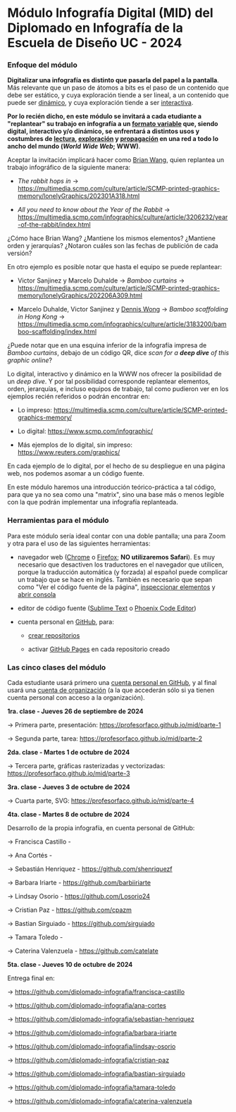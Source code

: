 # Módulo Infografía Digital (MID) del Diplomado en Infografía de la Escuela de Diseño UC - 2024

### Enfoque del módulo

**Digitalizar una infografía es distinto que pasarla del papel a la pantalla**. Más relevante que un paso de átomos a bits es el paso de un contenido que debe ser estático, y cuya exploración tiende a ser lineal, a un contenido que puede ser [dinámico](https://es.wikipedia.org/wiki/P%C3%A1gina_web_din%C3%A1mica), y cuya exploración tiende a ser [interactiva](https://es.wikipedia.org/wiki/Interactividad#Niveles_de_interactividad).

**Por lo recién dicho, en este módulo se invitará a cada etudiante a "replantear" su trabajo en infografía a un [formato variable](https://screensiz.es/) que, siendo digital, interactivo y/o dinámico, se enfrentará a distintos usos y costumbres de [lectura](https://www.nngroup.com/articles/how-users-read-on-the-web/), [exploración](https://youtu.be/iEB3oILm-qQ?t=2183) y [propagación](https://www.youtube.com/watch?v=pqRfaUNRBak&t=996s) en una red a todo lo ancho del mundo (*World Wide Web*; WWW)**.

Aceptar la invitación implicará hacer como [Brian Wang](https://www.scmp.com/author/brian-wang), quien replantea un trabajo infográfico de la siguiente manera:

- *The rabbit hops in* → https://multimedia.scmp.com/culture/article/SCMP-printed-graphics-memory/lonelyGraphics/202301A318.html

- *All you need to know about the Year of the Rabbit* → https://multimedia.scmp.com/infographics/culture/article/3206232/year-of-the-rabbit/index.html

¿Cómo hace Brian Wang? ¿Mantiene los mismos elementos? ¿Mantiene orden y jerarquías? ¿Notaron cuáles son las fechas de publición de cada versión?

En otro ejemplo es posible notar que hasta el equipo se puede replantear:

- Victor Sanjinez y Marcelo Duhalde → *Bamboo curtains* → https://multimedia.scmp.com/culture/article/SCMP-printed-graphics-memory/lonelyGraphics/202206A309.html

- Marcelo Duhalde, Victor Sanjinez y [Dennis Wong](https://www.scmp.com/author/dennis-wong) → *Bamboo scaffolding in Hong Kong* → https://multimedia.scmp.com/infographics/culture/article/3183200/bamboo-scaffolding/index.html

¿Puede notar que en una esquina inferior de la infografía impresa de *Bamboo curtains*, debajo de un código QR, dice *scan for a **deep dive** of this graphic online*?

Lo digital, interactivo y dinámico en la WWW nos ofrecer la posibilidad de un *deep dive*. Y por tal posibilidad corresponde replantear elementos, orden, jerarquías, e incluso equipos de trabajo, tal como pudieron ver en los ejemplos recién referidos o podrán encontrar en:

- Lo impreso: https://multimedia.scmp.com/culture/article/SCMP-printed-graphics-memory/

- Lo digital: https://www.scmp.com/infographic/

- Más ejemplos de lo digital, sin impreso: https://www.reuters.com/graphics/

En cada ejemplo de lo digital, por el hecho de su despliegue en una página web, nos podemos asomar a un código fuente. 

En este módulo haremos una introducción teórico-práctica a tal código, para que ya no sea como una "matrix", sino una base más o menos legible con la que podrán implementar una infografía replanteada.

### Herramientas para el módulo

Para este módulo sería ideal contar con una doble pantalla; una para Zoom y otra para el uso de las siguientes herramientas:

- navegador web ([Chrome](https://www.google.com/intl/es-419/chrome/) o [Firefox](https://www.mozilla.org/es-CL/firefox/new/); **NO utilizaremos Safari**). Es muy necesario que desactiven los traductores en el navegador que utilicen, porque la traducción automática (y forzada) al español puede complicar un trabajo que se hace en inglés. También es necesario que sepan como "Ver el código fuente de la página", [inspeccionar elementos](https://support.hostinger.es/es/articles/2333029-como-inspeccionar-los-elementos-del-sitio-web) y [abrir consola](https://transferwise.com/es/help/articles/2954851/como-abrir-la-consola-de-tu-navegador)

- editor de código fuente ([Sublime Text](https://www.sublimetext.com/) o [Phoenix Code Editor](https://phcode.dev/))

- cuenta personal en [GitHub](https://github.com/join), para:

  - [crear repositorios](https://docs.github.com/es/get-started/quickstart/create-a-repo)

  - activar [GitHub Pages](https://docs.github.com/es/pages/getting-started-with-github-pages/creating-a-github-pages-site) en cada repositorio creado
    
### Las cinco clases del módulo  

Cada estudiante usará primero una [cuenta personal en GitHub](https://github.com/), y al final usará una [cuenta de organización](https://github.com/diplomado-infografia) (a la que accederán sólo si ya tienen cuenta personal con acceso a la organización).

**1ra. clase - Jueves 26 de septiembre de 2024**

→ Primera parte, presentación: https://profesorfaco.github.io/mid/parte-1

→ Segunda parte, tarea: https://profesorfaco.github.io/mid/parte-2

**2da. clase - Martes 1 de octubre de 2024** 

→ Tercera parte, gráficas rasterizadas y vectorizadas: https://profesorfaco.github.io/mid/parte-3

**3ra. clase - Jueves 3 de octubre de 2024**

→ Cuarta parte, SVG: https://profesorfaco.github.io/mid/parte-4

**4ta. clase - Martes 8 de octubre de 2024** 

Desarrollo de la propia infografía, en cuenta personal de GitHub:

→ Francisca Castillo - 

→ Ana Cortés - 

→ Sebastián Henriquez - https://github.com/shenriquezf

→ Barbara Iriarte - https://github.com/barbiiriarte

→ Lindsay Osorio - https://github.com/Losorio24

→ Cristian Paz - https://github.com/cpazm

→ Bastian Sirguiado - https://github.com/sirguiado

→ Tamara Toledo - 

→ Caterina Valenzuela - https://github.com/catelate

**5ta. clase - Jueves 10 de octubre de 2024**

Entrega final en: 

→ https://github.com/diplomado-infografia/francisca-castillo

→ https://github.com/diplomado-infografia/ana-cortes

→ https://github.com/diplomado-infografia/sebastian-henriquez

→ https://github.com/diplomado-infografia/barbara-iriarte

→ https://github.com/diplomado-infografia/lindsay-osorio

→ https://github.com/diplomado-infografia/cristian-paz

→ https://github.com/diplomado-infografia/bastian-sirguiado

→ https://github.com/diplomado-infografia/tamara-toledo

→ https://github.com/diplomado-infografia/caterina-valenzuela

